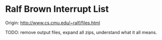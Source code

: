 # Ralf Brown Interrupt List

Origin: <http://www.cs.cmu.edu/~ralf/files.html>

TODO: remove output files, expand all zips, understand what it all means.
